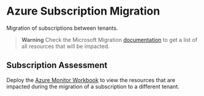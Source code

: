 # Azure Subscription Migration

Migration of subscriptions between tenants.

> **Warning**
> Check the Microsoft Migration [documentation][ms_transfer_sub] to get a list of all resources that will be impacted.

## Subscription Assessment

Deploy the [Azure Monitor Workbook][az_sub_workbook] to view the resources that are impacted during the migration of a subscription to a different tenant.


<!--- Link Ref --->
[ms_transfer_sub]: https://learn.microsoft.com/azure/role-based-access-control/transfer-subscription
[az_sub_workbook]: az_workbooks/README.md
<!--- Link Ref --->
